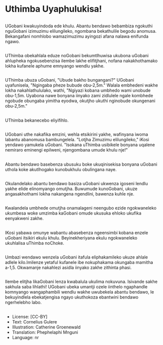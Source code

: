 # Uthimba Uyaphulukisa!

##
UGobani kwakuyindoda ede khulu. Abantu bendawo bebambiza ngokuthi nguGobani izimuzimu elilungileko, ngombana bekathulile begodu anomusa. Bekangafani nomhlobo wamazimuzimu ayingozi afana nalawa enifunda ngawo.

##
UThimba obekahlala eduze noGobani bekumtlhuwisa ukubona uGobani ahlupheka ngokusebenzisa ilembe lakhe elifitjhani, nofana nakakhothamako lokha kufanele aphume emnyango wendlu yakhe.

##
UThimba ubuza uGobani, "Ubude bakho bungangani?" UGobani uyafunisela, "Ngingaba pheze bubude obu-2,5m." Walala embhedeni wakhe lokha nakahlathululako, wathi, "Ngiyazi kobana umbhedo wami unobude obu-1,5m. Uyabona nawe bonyana iinyako zami zidlulele ngale kombhede ngobude obungaba yimitha eyodwa, okutjho ukuthi nginobude okungenani obu-2,5m."

##
UThimba bekanecebo eliyifihlo.

##
UGobani uthe nakafika emzini, wehla etsikirini yakhe, wafinyana iwoma labantu abanomusa bambungelela. "Lotjha Zimuzimu elilungileko," iKosi yendawo yamukela uGobani. "Isokana uThimba usibikele bonyana uqalene nemiraro eminengi epilweni, njengombana umude khulu nje!"

##
Abantu bendawo basebenza ubusuku boke ukuqinisekisa bonyana uGobani uthola koke akutlhogako kunobukhulu obulingana naye.

##
Okulandelako abantu bendawo basiza uGobani ukwenza igoseni lendlu yakhe elide elinomyango omutjha. Buwumude kunoGobani, ukuze angasakhothami lokha nakangena ngendlini, bawenza kuhle nje.

##
Kwalandela umbhede omutjha onamalageni neengubo ezide ngokwaneleko ukumbesa woke umzimba kaGobani omude ukusuka ehloko ukufika eenyakweni zakhe.

##
IKosi yabawa omunye wabantu abasebenza ngeensimbi kobana enzele uGobani itsikiri ekulu khulu. Beyinekheriyana ekulu ngokwaneleko ukuhlalisa uThimba noChoke.

##
Umbazi wendawo wenzela uGobani itafula eliphakamileko ukuze ahlale adlele kilo.Imilenze yetaful kufanele ibe nokuphakama okungaba mamitha a-1,5. Okwamanje nakahlezi asidla iinyako zakhe zithinta phasi.

##
Ilembe elitjha likaGobani lenza kwabalula ukulima nokuvuna. Isivande sakhe sakhula saba lihlathi! UGobani ubeka umantji ozele iinthelo ngaphandle komnyango wangaphambili wendlu wakhe uwubekela abantu bendawo, le bekuyindlela ebekatjengisa ngayo ukuthokoza ebantwini bendawo ngerhelebho labo. 

##
* License: [CC-BY]
* Text: Cornelius Gulere
* Illustration: Catherine Groenewald
* Translation: Phephelaphi Mnguni
* Language: nr
